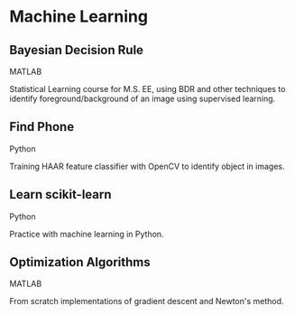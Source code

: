 # Machine Learning

## Bayesian Decision Rule

MATLAB

Statistical Learning course for M.S. EE, using BDR and other techniques to identify foreground/background of an image using supervised learning.


## Find Phone

Python

Training HAAR feature classifier with OpenCV to identify object in images.


## Learn scikit-learn

Python

Practice with machine learning in Python.


## Optimization Algorithms

MATLAB

From scratch implementations of gradient descent and Newton's method.